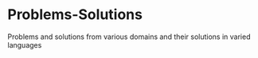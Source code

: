 # Problems-Solutions
Problems and solutions from various domains and their solutions in varied languages
